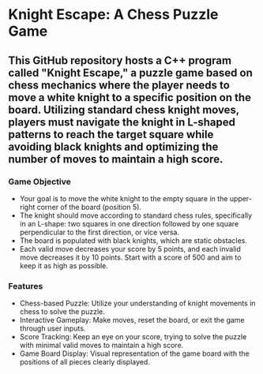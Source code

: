 # Knight Escape: A Chess Puzzle Game

## This GitHub repository hosts a C++ program called "Knight Escape," a puzzle game based on chess mechanics where the player needs to move a white knight to a specific position on the board. Utilizing standard chess knight moves, players must navigate the knight in L-shaped patterns to reach the target square while avoiding black knights and optimizing the number of moves to maintain a high score.

### Game Objective
 * Your goal is to move the white knight to the empty square in the upper-right corner of the board (position 5).
 * The knight should move according to standard chess rules, specifically in an L-shape: two squares in one direction followed by one square perpendicular to the first direction,    or vice versa.
 * The board is populated with black knights, which are static obstacles.
 * Each valid move decreases your score by 5 points, and each invalid move decreases it by 10 points. Start with a score of 500 and aim to keep it as high as possible.

### Features
 * Chess-based Puzzle: Utilize your understanding of knight movements in chess to solve the puzzle.
 * Interactive Gameplay: Make moves, reset the board, or exit the game through user inputs.
 * Score Tracking: Keep an eye on your score, trying to solve the puzzle with minimal valid moves to maintain a high score.
 * Game Board Display: Visual representation of the game board with the positions of all pieces clearly displayed.

